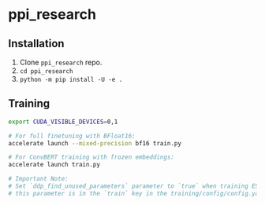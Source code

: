 # ppi_research

## Installation

1. Clone `ppi_research` repo.
2. `cd ppi_research`
3. `python -m pip install -U -e .`

## Training

```bash
export CUDA_VISIBLE_DEVICES=0,1

# For full finetuning with BFloat16:
accelerate launch --mixed-precision bf16 train.py

# For ConvBERT training with frozen embeddings:
accelerate launch train.py

# Important Note:
# Set `ddp_find_unused_parameters` parameter to `true` when training ESM2 or ESM3,
# this parameter is in the `train` key in the training/config/config.yaml
```
